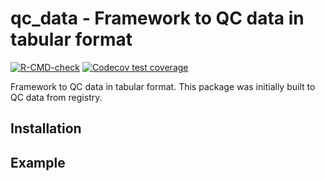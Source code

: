 # qc_data - Framework to QC data in tabular format

<!-- badges: start -->

[![R-CMD-check](https://github.com/TalhoukLab/OCV/actions/workflows/R-CMD-check.yaml/badge.svg)](https://github.com/TalhoukLab/OCV/actions/workflows/R-CMD-check.yaml)
[![Codecov test
coverage](https://codecov.io/gh/TalhoukLab/OCV/branch/main/graph/badge.svg?token=BOMLL0PAJG)](https://app.codecov.io/gh/TalhoukLab/OCV?branch=main)
<!-- badges: end -->

Framework to QC data in tabular format.  This package was initially built to QC data from registry.

## Installation

## Example

